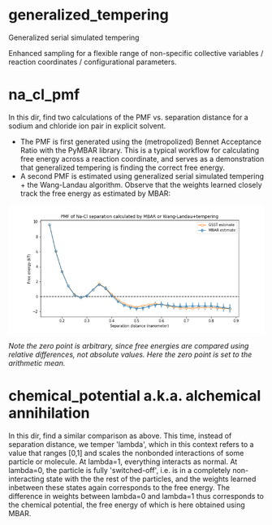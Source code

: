 # generalized_tempering
Generalized serial simulated tempering

Enhanced sampling for a flexible range of non-specific collective variables / reaction coordinates / configurational parameters.

# na_cl_pmf
In this dir, find two calculations of the PMF vs. separation distance for a sodium and chloride ion pair in explicit solvent. 

- The PMF is first generated using the (metropolized) Bennet Acceptance Ratio with the PyMBAR library. This is a typical workflow for calculating free energy across a reaction coordinate, and serves as a demonstration that generalized tempering is finding the correct free energy.
- A second PMF is estimated using generalized serial simulated tempering + the Wang-Landau algorithm. Observe that the weights learned closely track the free energy as estimated by MBAR:

![nacl](./na_cl_pmf/na_cl_pmf.png "NaClPMF")

_Note the zero point is arbitrary, since free energies are compared using relative differences, not absolute values. Here the zero point is set to the arithmetic mean._ 

# chemical_potential a.k.a. alchemical annihilation

In this dir, find a similar comparison as above. This time, instead of separation distance, we temper 'lambda', which in this context refers to a value that ranges [0,1] and scales the nonbonded interactions of some particle or molecule. At lambda=1, everything interacts as normal. At lambda=0, the particle is fully 'switched-off', i.e. is in a completely non-interacting state with the the rest of the particles, and the weights learned inbetween these states again corresponds to the free energy. The difference in weights between lambda=0 and lambda=1 thus corresponds to the chemical potential, the free energy of which is here obtained using MBAR. 





